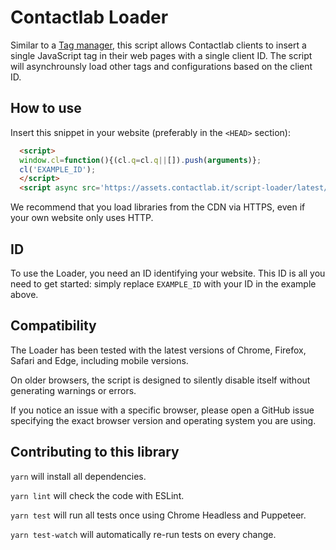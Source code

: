 # Contactlab Loader

Similar to a [Tag manager](https://en.wikipedia.org/wiki/Tag_management_system),
this script allows Contactlab clients to insert a single JavaScript tag in their
web pages with a single client ID. The script will asynchrounsly load other tags
and configurations based on the client ID.

## How to use

Insert this snippet in your website (preferably in the `<HEAD>` section):

```html
  <script>
  window.cl=function(){(cl.q=cl.q||[]).push(arguments)};
  cl('EXAMPLE_ID');
  </script>
  <script async src='https://assets.contactlab.it/script-loader/latest/script-loader.min.js'></script>
```

We recommend that you load libraries from the CDN via HTTPS, even if your own
website only uses HTTP.

## ID

To use the Loader, you need an ID identifying your website. This ID is all you
need to get started: simply replace `EXAMPLE_ID` with your ID in the example
above.

## Compatibility

The Loader has been tested with the latest versions of Chrome, Firefox, Safari
and Edge, including mobile versions.

On older browsers, the script is designed to silently disable itself without
generating warnings or errors.

If you notice an issue with a specific browser, please open a GitHub issue
specifying the exact browser version and operating system you are using.

## Contributing to this library

`yarn` will install all dependencies.

`yarn lint` will check the code with ESLint.

`yarn test` will run all tests once using Chrome Headless and Puppeteer.

`yarn test-watch` will automatically re-run tests on every change.
